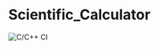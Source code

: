 # Scientific_Calculator
![C/C++ CI](https://github.com/99002655/Scientific_Calculator/workflows/C/C++%20CI/badge.svg)
